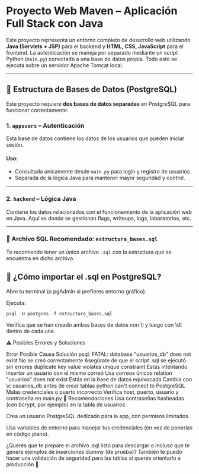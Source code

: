# Proyecto Web Maven – Aplicación Full Stack con Java

Este proyecto representa un entorno completo de desarrollo web utilizando **Java (Servlets + JSP)** para el backend y **HTML, CSS, JavaScript** para el frontend. La autenticación se maneja por separado mediante un script Python (`main.py`) conectado a una base de datos propia. Todo esto se ejecuta sobre un servidor Apache Tomcat local.

---

## 📁 Estructura de Bases de Datos (PostgreSQL)

Este proyecto requiere **dos bases de datos separadas** en PostgreSQL para funcionar correctamente:

### 1. `appusers` – Autenticación

Esta base de datos contiene los datos de los usuarios que pueden iniciar sesión.

#### Uso:

- Consultada únicamente desde `main.py` para login y registro de usuarios.
- Separada de la lógica Java para mantener mayor seguridad y control.

---

### 2. `hackend` – Lógica Java

Contiene los datos relacionados con el funcionamiento de la aplicación web en Java. Aquí es donde se gestionan flags, writeups, logs, laboratorios, etc.

---

### 📄 Archivo SQL Recomendado: `estructura_bases.sql`

Te recomiendo tener un único archivo `.sql` con la estructura que se encuentra en dicho archivo.

## 🧪 ¿Cómo importar el .sql en PostgreSQL?

Abre tu terminal (o pgAdmin si prefieres entorno gráfico).

Ejecuta:

```
psql -U postgres -f estructura_bases.sql
```

Verifica que se han creado ambas bases de datos con \l y luego con \dt dentro de cada una.

⚠️ Posibles Errores y Soluciones

Error	Posible Causa	Solución
psql: FATAL: database "usuarios_db" does not exist	No se creó correctamente	Asegúrate de que el script .sql se ejecutó sin errores
duplicate key value violates unique constraint	Estás intentando insertar un usuario con el mismo correo	Usa correos únicos
relation "usuarios" does not exist	Estás en la base de datos equivocada	Cambia con \c usuarios_db antes de crear tablas
python can't connect to PostgreSQL	Malas credenciales o puerto incorrecto	Verifica host, puerto, usuario y contraseña en main.py
📝 Recomendaciones
Usa contraseñas hasheadas (con bcrypt, por ejemplo) en la tabla de usuarios.

Crea un usuario PostgreSQL dedicado para la app, con permisos limitados.

Usa variables de entorno para manejar tus credenciales (en vez de ponerlas en código plano).

¿Querés que te prepare el archivo .sql listo para descargar o incluso que te genere ejemplos de inserciones dummy (de prueba)? También te puedo hacer una validación de seguridad para las tablas si querés orientarlo a producción 🔐

